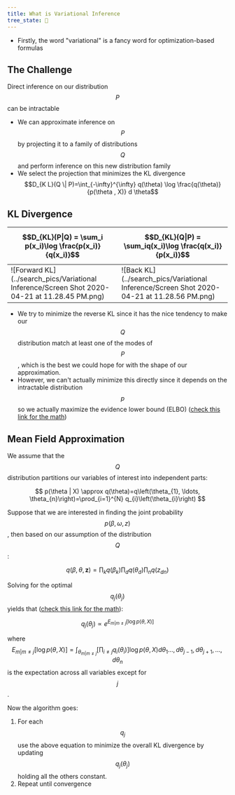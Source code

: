 ```yaml
---
title: What is Variational Inference
tree_state: 🌱
---
```


- Firstly, the word "variational" is a fancy word for optimization-based formulas

## The Challenge

Direct inference on our distribution $$P$$ can be intractable

- We can approximate inference on $$P$$ by projecting it to a family of distributions $$Q$$ and perform inference on this new distribution family
- We select the projection that minimizes the KL divergence $$D_{K L}(Q \| P)=\int_{-\infty}^{\infty} q(\theta) \log \frac{q(\theta)}{p(\theta , X)} d \theta$$ 

## KL Divergence

| $$D_{KL}(P\|Q) = \sum_i p(x_i)\log \frac{p(x_i)}{q(x_i)}$$     | $$D_{KL}(Q\|P) = \sum_iq(x_i)\log \frac{q(x_i)}{p(x_i)}$$      |
| ------------------------------------------------------------ | ------------------------------------------------------------ |
| ![Forward KL](../search_pics/Variational Inference/Screen Shot 2020-04-21 at 11.28.45 PM.png) | ![Back KL](../search_pics/Variational Inference/Screen Shot 2020-04-21 at 11.28.56 PM.png) |

- We try to minimize the reverse KL since it has the nice tendency to make our $$Q$$ distribution match at least one of the modes of $$P$$, which is the best we could hope for with the shape of our approximation.
- However, we can't actually minimize this directly since it depends on the intractable distribution $$p$$ so we actually maximize the evidence lower bound (ELBO) ([check this link for the math](http://bjlkeng.github.io/posts/variational-bayes-and-the-mean-field-approximation/))

## Mean Field Approximation

We assume that the $$Q$$ distribution partitions our variables of interest into independent parts:

$$
p(\theta | X) \approx q(\theta)=q\left(\theta_{1}, \ldots, \theta_{n}\right)=\prod_{i=1}^{N} q_{i}\left(\theta_{i}\right)
$$

Suppose that we are interested in finding the joint probability $$p(\beta,\omega,z)$$, then based on our assumption of the distribution $$Q$$:

$$
q(\beta, \theta, \boldsymbol{z})=\prod_{k} q\left(\beta_{k}\right) \prod_{d} q\left(\theta_{d}\right) \prod_{n} q\left(z_{d n}\right)
$$

Solving for the optimal $$q_j(\theta_j)$$ yields that ([check this link for the math](http://bjlkeng.github.io/posts/variational-bayes-and-the-mean-field-approximation/)):

$$
q_{j}\left(\theta_{j}\right) \propto e^{E_{m | m \neq j}[\log p(\theta, X)]}
$$

where 
$$E_{m | m \neq j}[\log p(\theta, X)]=\int_{\theta_{m | m \neq j}}\left[\prod_{i \neq j} q_{i}\left(\theta_{i}\right)\right] \log p(\theta, X) d \theta_{1} \ldots, d \theta_{j-1}, d \theta_{j+1}, \ldots, d \theta_{n}$$
is the expectation across all variables except for $$j$$.

Now the algorithm goes:

1. For each $$q_j$$ use the above equation to minimize the overall KL divergence by updating $$q_j(\theta_j)$$ holding all the others constant.
2. Repeat until convergence